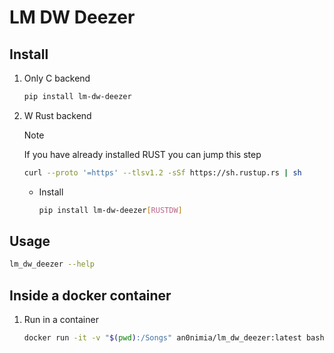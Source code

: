 # LM DW Deezer

## Install

1. Only C backend
    ```bash
    pip install lm-dw-deezer
    ```
1. W Rust backend
    > [!NOTE]
    > If you have already installed RUST you can jump this step
    ```bash
    curl --proto '=https' --tlsv1.2 -sSf https://sh.rustup.rs | sh
    ```
    - Install
        ```bash
        pip install lm-dw-deezer[RUSTDW]
        ```

## Usage

```bash
lm_dw_deezer --help
```

## Inside a docker container

1. Run in a container
    ```bash
    docker run -it -v "$(pwd):/Songs" an0nimia/lm_dw_deezer:latest bash
    ```
